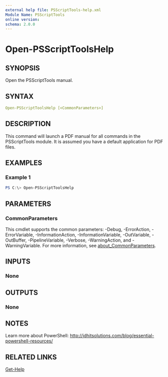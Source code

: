 ```yaml
---
external help file: PSScriptTools-help.xml
Module Name: PSScriptTools
online version:
schema: 2.0.0
---
```


# Open-PSScriptToolsHelp

## SYNOPSIS

Open the PSScriptTools manual.

## SYNTAX

```yaml
Open-PSScriptToolsHelp [<CommonParameters>]
```

## DESCRIPTION

This command will launch a PDF manual for all commands in the PSScriptTools module. It is assumed you have a default application for PDF files.

## EXAMPLES

### Example 1

```powershell
PS C:\> Open-PSScriptToolsHelp
```

## PARAMETERS

### CommonParameters

This cmdlet supports the common parameters: -Debug, -ErrorAction, -ErrorVariable, -InformationAction, -InformationVariable, -OutVariable, -OutBuffer, -PipelineVariable, -Verbose, -WarningAction, and -WarningVariable. For more information, see [about_CommonParameters](http://go.microsoft.com/fwlink/?LinkID=113216).

## INPUTS

### None

## OUTPUTS

### None

## NOTES

Learn more about PowerShell: http://jdhitsolutions.com/blog/essential-powershell-resources/

## RELATED LINKS

[Get-Help]()
